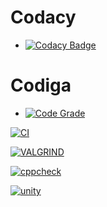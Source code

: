 # Codacy
* [![Codacy Badge](https://app.codacy.com/project/badge/Grade/63a379d7cc7c49d8a5b01c5c563a7e3b)](https://www.codacy.com/gh/Tarun800/Mini-project-C-Student-Records/dashboard?utm_source=github.com&amp;utm_medium=referral&amp;utm_content=Tarun800/Mini-project-C-Student-Records&amp;utm_campaign=Badge_Grade)

# Codiga
* [![Code Grade](https://api.codiga.io/project/32263/status/svg)](https://app.codiga.io/public/project/32263/Mini-project-C-Student-Records/dashboard)

[![CI](https://github.com/Tarun800/Mini-project-C-Student-Records/actions/workflows/main.yml/badge.svg)](https://github.com/Tarun800/Mini-project-C-Student-Records/actions/workflows/main.yml)

[![VALGRIND](https://github.com/Tarun800/Mini-project-C-Student-Records/actions/workflows/VAL.yml/badge.svg)](https://github.com/Tarun800/Mini-project-C-Student-Records/actions/workflows/VAL.yml)

[![cppcheck](https://github.com/Tarun800/Mini-project-C-Student-Records/actions/workflows/cpp.yml/badge.svg)](https://github.com/Tarun800/Mini-project-C-Student-Records/actions/workflows/cpp.yml)

[![unity](https://github.com/Tarun800/Mini-project-C-Student-Records/actions/workflows/unity.yml/badge.svg)](https://github.com/Tarun800/Mini-project-C-Student-Records/actions/workflows/unity.yml)
